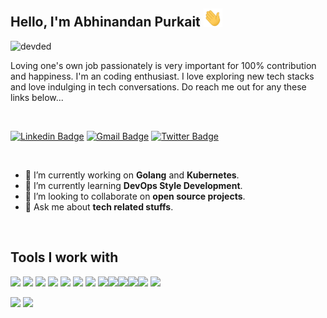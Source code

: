 <h2> Hello, I'm Abhinandan Purkait <img src="https://raw.githubusercontent.com/ABSphreak/ABSphreak/master/gifs/Hi.gif" width="30px"></h2>

<p align="left"> <img src="https://komarev.com/ghpvc/?username=Abhinandan-Purkait" alt="devded" /></p>

Loving one's own job passionately is very important for 100% contribution and happiness.
I'm an coding enthusiast. I love exploring new tech stacks and love indulging in tech conversations. Do reach me out for any these links below...

<br/>

[![Linkedin Badge](https://img.shields.io/badge/-Abhinandan-blue?style=flat-square&logo=Linkedin&logoColor=white&link=https://www.linkedin.com/in/abhinandan-purkait/)](https://www.linkedin.com/in/abhinandan-purkait/) [![Gmail Badge](https://img.shields.io/badge/-abhinandan@mayadata.io-c14438?style=flat-square&logo=Gmail&logoColor=white&link=mailto:abhinandan@mayadata.io)](mailto:abhinandan@mayadata.io) [![Twitter Badge](https://img.shields.io/badge/-Abhinandan1511-blue?style=flat-square&logo=Twitter&logoColor=white&link=https://twitter.com/Abhinandan1511)](https://twitter.com/Abhinandan1511)

<br />

- 🔭 I’m currently working on **Golang** and **Kubernetes**.
- 🌱 I’m currently learning **DevOps Style Development**.
- 👯 I’m looking to collaborate on **open source projects**.
- 💬 Ask me about **tech related stuffs**.

<br />

## Tools I work with
 <img src = 'https://raw.githubusercontent.com/MarikIshtar007/MarikIshtar007/master/images/git.svg' height='30'/> <img src = 'https://image.flaticon.com/icons/svg/919/919853.svg' width='30'/>  <img src = 'https://github.com/MarikIshtar007/MarikIshtar007/blob/master/images/js.svg' width='30'/> <img src = 'https://github.com/MarikIshtar007/MarikIshtar007/blob/master/images/django.svg' width='30'/>  <img src = 'https://github.com/MarikIshtar007/MarikIshtar007/blob/master/images/sql.svg' width='27'/> <img src = 'https://github.com/MarikIshtar007/MarikIshtar007/blob/master/images/cpp.svg' width='30'/> <img src = 'https://image.flaticon.com/icons/svg/919/919856.svg' width='30'/> <img src = 'https://github.com/MarikIshtar007/MarikIshtar007/blob/master/images/html.svg' width='30'/><img src = 'https://github.com/MarikIshtar007/MarikIshtar007/blob/master/images/c-original.svg' width='30'/><img src = 'https://github.com/MarikIshtar007/MarikIshtar007/blob/master/images/python.svg' width='30'/><img src = 'https://github.com/MarikIshtar007/MarikIshtar007/blob/master/images/css.svg' width='30'/><img src = 'https://github.com/MarikIshtar007/MarikIshtar007/blob/master/images/java.svg' width='30'/> <img src = 'https://github.com/MarikIshtar007/MarikIshtar007/blob/master/images/bootstrap.svg' width='30'/>
 
<img src = "https://github-readme-stats.vercel.app/api/top-langs/?username=Abhinandan-Purkait&layout=compact" height="170px">  <img src = "https://github-readme-stats.vercel.app/api?username=Abhinandan-Purkait&show_icons=true&hide=[%22issues%22]"  height="170px">
